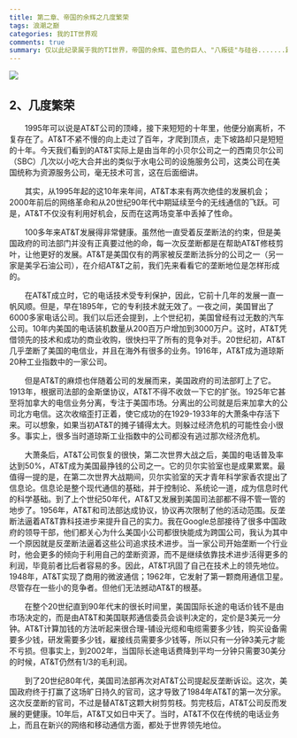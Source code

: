 ```yaml
---
title: 第二章、帝国的余辉之几度繁荣
tags: 浪潮之巅
categories: 我的IT世界观
comments: true
summary: 仅以此纪录属于我的TI世界，帝国的余辉、蓝色的巨人、"八叛徒"与硅谷.......跟着我一起从AT&T开始吧。。
---
```


![](/images/AT&T2.png)

## 2、几度繁荣
<p>&emsp;&emsp;1995年可以说是AT&T公司的顶峰，接下来短短的十年里，他便分崩离析，不复存在了。AT&T不紧不慢的向上走过了百年，才爬到顶点，走下坡路却只是短短的十年。今天我们看到的AT&T实际上是由当年的小贝尔公司之一的西南贝尔公司（SBC）几次以小吃大合并出的类似于水电公司的设施服务公司，这类公司在美国统称为资源服务公司，毫无技术可言，这在后面细讲。</p>

<p>&emsp;&emsp;其实，从1995年起的这10年来年间，AT&T本来有两次绝佳的发展机会；2000年前后的网络革命和从20世纪90年代中期延续至今的无线通信的飞跃。可是，AT&T不仅没有利用好机会，反而在这两场变革中丢掉了性命。</p>

<p>&emsp;&emsp;100多年来AT&T发展得非常健康。虽然他一直受着反垄断法的约束，但是美国政府的司法部门并没有正真要过他的命，每一次反垄断都是在帮助AT&T修枝剪叶，让他更好的发展。AT&T是美国仅有的两家被反垄断法拆分的公司之一（另一家是美孚石油公司），在介绍AT&T之前，我们先来看看它的垄断地位是怎样形成的。</p>

<p>&emsp;&emsp;在AT&T成立时，它的电话技术受专利保护，因此，它前十几年的发展一直一帆风顺。但是，早在1895年，它的专利技术就无效了。一夜之间，美国冒出了6000多家电话公司。我们以后还会提到，上个世纪初，美国曾经有过无数的汽车公司。10年内美国的电话装机数量从200百万户增加到3000万户。这时，AT&T凭借领先的技术和成功的商业收购，很快扫平了所有的竞争对手。20世纪初，AT&T几乎垄断了美国的电信业，并且在海外有很多的业务。1916年，AT&T成为道琼斯20种工业指数中的一家公司。</p>

<p>&emsp;&emsp;但是AT&T的麻烦也伴随着公司的发展而来，美国政府的司法部盯上了它。1913年，根据司法部的金斯堡协议，AT&T不得不收敛一下它的扩张。1925年它甚至将加拿大的电信业务分离，专注于美国市场。分离出的公司就是后来加拿大的公司北方电信。这次收缩歪打正着，使它成功的在1929-1933年的大萧条中存活下来。可以想象，如果当初AT&T的摊子铺得太大。则躲过经济危机的可能性会小很多。事实上，很多当时道琼斯工业指数中的公司都没有逃过那次经济危机。</p>

<p>&emsp;&emsp;大萧条后，AT&T公司恢复的很快，第二次世界大战之后，美国的电话普及率达到50%，AT&T成为美国最挣钱的公司之一。它的贝尔实验室也是成果累累。最值得一提的是，在第二次世界大战期间，贝尔实验室的天才青年科学家香农提出了信息论。信息论是整个现代通信的基础，并于控制论、系统论一道，成为信息时代的科学基础。到了上个世纪50年代，AT&T又发展到美国司法部都不得不管一管的地步了。1956年，AT&T和司法部达成协议，协议再次限制了他的活动范围。反垄断法逼着AT&T靠科技进步来提升自己的实力。我在Google总部接待了很多中国政府的领导干部，他们都关心为什么美国小公司都很快能成为跨国公司，我认为其中一个原因就是反垄断法逼着这些公司追求技术进步。当一家公司开始垄断一个行业时，他会更多的倾向于利用自己的垄断资源，而不是继续依靠技术进步活得更多的利润，毕竟前者比后者容易的多。因此，AT&T巩固了自己在技术上的领先地位。1948年，AT&T实现了商用的微波通信；1962年，它发射了第一颗商用通信卫星。尽管存在一些小的竞争者。但他们无法撼动AT&T的根基。</p>

<p>&emsp;&emsp;在整个20世纪直到90年代末的很长时间里，美国国际长途的电话价钱不是由市场决定的，而是由AT&T和美国联邦通信委员会谈判决定的，定价是3美元一分钟。AT&T计算加钱的方法听起来很合理-铺设光缆和电缆需要多少钱，购买设备需要多少钱，研发需要多少钱，雇接线员需要多少钱等，所以只有一分钟3美元才能不亏损。但事实上，到2002年，当国际长途电话费降到平均一分钟只需要30美分的时候，AT&T仍然有1/3的毛利润。</p>

<p>&emsp;&emsp;到了20世纪80年代，美国司法部再次对AT&T公司提起反垄断诉讼。这次，美国政府终于打赢了这场旷日持久的官司，这才导致了1984年AT&T的第一次分家。这次反垄断的官司，不过是替AT&T这颗大树剪剪枝。剪完枝后，AT&T公司反而发展的更健康。10年后，AT&T又如日中天了。当时，AT&T不仅在传统的电话业务上，而且在新兴的网络和移动通信方面，都处于世界领先地位。</p>